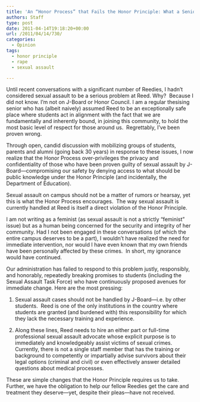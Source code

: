 ```yaml
---
title: 'An “Honor Process” that Fails the Honor Principle: What a Senior Didn’t Know'
authors: Staff
type: post
date: 2011-04-14T19:18:20+00:00
url: /2011/04/14/730/
categories:
  - Opinion
tags:
  - honor principle
  - rape
  - sexual assault

---
```

Until recent conversations with a significant number of Reedies, I hadn’t considered sexual assault to be a serious problem at Reed. Why?  Because I did not know. I’m not on J-Board or Honor Council. I am a regular thesising senior who has (albeit naively) assumed Reed to be an exceptionally safe place where students act in alignment with the fact that we are fundamentally and inherently bound, in joining this community, to hold the most basic level of respect for those around us.  Regrettably, I’ve been proven wrong.

Through open, candid discussion with mobilizing groups of students, parents and alumni (going back 30 years) in response to these issues, I now realize that the Honor Process over-privileges the privacy and confidentiality of those who have been proven guilty of sexual assault by J-Board—compromising our safety by denying access to what should be public knowledge under the Honor Principle (and incidentally, the Department of Education).

Sexual assault on campus should not be a matter of rumors or hearsay, yet this is what the Honor Process encourages.  The way sexual assault is currently handled at Reed is itself a direct violation of the Honor Principle.

I am not writing as a feminist (as sexual assault is not a strictly “feminist” issue) but as a human being concerned for the security and integrity of her community. Had I not been engaged in these conversations (of which the entire campus deserves to be a part), I wouldn’t have realized the need for immediate intervention, nor would I have even known that my own friends have been personally affected by these crimes.  In short, my ignorance would have continued.

Our administration has failed to respond to this problem justly, responsibly, and honorably, repeatedly breaking promises to students (including the Sexual Assault Task Force) who have continuously proposed avenues for immediate change. Here are the most pressing:

1. Sexual assault cases should not be handled by J-Board—i.e. by other students.  Reed is one of the only institutions in the country where students are granted (and burdened with) this responsibility for which they lack the necessary training and experience.

2. Along these lines, Reed needs to hire an either part or full-time professional sexual assault advocate whose explicit purpose is to immediately and knowledgeably assist victims of sexual crimes.  Currently, there is not a single staff member that has the training or background to competently or impartially advise survivors about their legal options (criminal and civil) or even effectively answer detailed questions about medical processes.

These are simple changes that the Honor Principle requires us to take.  Further, we have the obligation to help our fellow Reedies get the care and treatment they deserve—yet, despite their pleas—have not received.